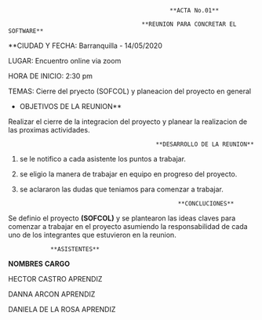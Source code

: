                                                   **ACTA No.01**

                                          **REUNION PARA CONCRETAR EL SOFTWARE**

**CIUDAD Y FECHA: Barranquilla - 14/05/2020

LUGAR: Encuentro online via zoom

HORA DE INICIO: 2:30 pm

TEMAS: Cierre del pryecto (SOFCOL) y planeacion del proyecto en general

- OBJETIVOS DE LA REUNION**

Realizar el cierre de la integracion del proyecto y planear la realizacion de las proximas actividades.


                                              **DESARROLLO DE LA REUNION**

1. se le notifico a cada asistente los puntos a trabajar.

2. se eligio la manera de trabajar en equipo en progreso del proyecto.

3. se aclararon las dudas que teniamos para comenzar a trabajar.


                                                    **CONCLUCIONES**

Se definio el proyecto **(SOFCOL)** y se plantearon las ideas claves para comenzar a trabajar en el proyecto asumiendo la responsabilidad de cada uno de los integrantes que estuvieron en la reunion.

                **ASISTENTES**

**NOMBRES**                               **CARGO**  

HECTOR CASTRO                               APRENDIZ

DANNA ARCON                                 APRENDIZ

DANIELA DE LA ROSA                          APRENDIZ
